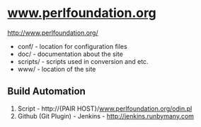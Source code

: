 www.perlfoundation.org
======================

http://www.perlfoundation.org/

* conf/ - location for configuration files
* doc/ - documentation about the site
* scripts/ - scripts used in conversion and etc.
* www/ - location of the site

Build Automation 
----------------
1. Script - http://{PAIR HOST}/www.perlfoundation.org/odin.pl
2. Github (Git Plugin) - Jenkins - http://jenkins.runbymany.com
